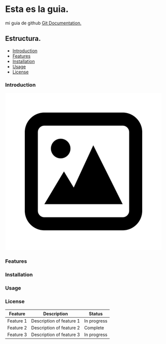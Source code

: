 # Esta es la guia.

mi guia de github [Git Documentation.](https://git-scm.com/doc)

## Estructura.

- [Introduction](#introduction)
- [Features](#features)
- [Installation](#installation)
- [Usage](#usage)
- [License](#license)

### Introduction

![Project logo](images/logo.jpg)

### Features


### Installation


### Usage


### License


| Feature   | Description              | Status     |
|-----------|--------------------------|------------|
|Feature 1  | Description of feature 1 | In progress|
|Feature 2  | Description of feature 2 | Complete   |
|Feature 3  | Description of feature 3 | In progress|
